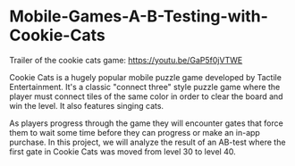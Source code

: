 # Mobile-Games-A-B-Testing-with-Cookie-Cats
Trailer of the cookie cats game: https://youtu.be/GaP5f0jVTWE

Cookie Cats is a hugely popular mobile puzzle game developed by Tactile Entertainment. It's a classic "connect three" style puzzle game where the player must connect tiles of the same color in order to clear the board and win the level. It also features singing cats.

As players progress through the game they will encounter gates that force them to wait some time before they can progress or make an in-app purchase. In this project, we will analyze the result of an AB-test where the first gate in Cookie Cats was moved from level 30 to 
level 40.